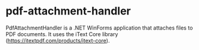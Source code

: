 # pdf-attachment-handler
PdfAttachmentHandler is a .NET WinForms application that attaches files to PDF documents.
It uses the iText Core library (https://itextpdf.com/products/itext-core).
